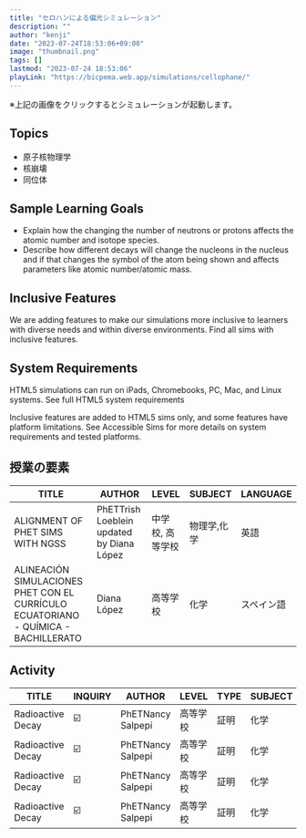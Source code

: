 ```yaml
---
title: "セロハンによる偏光シミュレーション"
description: ""
author: "kenji"
date: "2023-07-24T18:53:06+09:00"
image: "thumbnail.png"
tags: []
lastmod: "2023-07-24 18:53:06"
playLink: "https://bicpema.web.app/simulations/cellophane/"
---
```


※上記の画像をクリックするとシミュレーションが起動します。

## Topics

- 原子核物理学
- 核崩壊
- 同位体

## Sample Learning Goals

- Explain how the changing the number of neutrons or protons affects the atomic number and isotope species.
- Describe how different decays will change the nucleons in the nucleus and if that changes the symbol of the atom being shown and affects parameters like atomic number/atomic mass.

## Inclusive Features

We are adding features to make our simulations more inclusive to learners with diverse needs and within diverse environments. Find all sims with inclusive features.

## System Requirements

HTML5 simulations can run on iPads, Chromebooks, PC, Mac, and Linux systems.
See full HTML5 system requirements

Inclusive features are added to HTML5 sims only, and some features have platform limitations. See Accessible Sims for more details on system requirements and tested platforms.

## 授業の要素

| TITLE                                                                              | AUTHOR                                    | LEVEL            | SUBJECT     | LANGUAGE   |
| ---------------------------------------------------------------------------------- | ----------------------------------------- | ---------------- | ----------- | ---------- |
| ALIGNMENT OF PHET SIMS WITH NGSS                                                   | PhETTrish Loeblein updated by Diana López | 中学校, 高等学校 | 物理学,化学 | 英語       |
| ALINEACIÓN SIMULACIONES PHET CON EL CURRÍCULO ECUATORIANO - QUÍMICA - BACHILLERATO | Diana López                               | 高等学校         | 化学        | スペイン語 |

## Activity

| TITLE             | INQUIRY | AUTHOR            | LEVEL    | TYPE | SUBJECT | LANGUAGE |
| ----------------- | ------- | ----------------- | -------- | ---- | ------- | -------- |
| Radioactive Decay | ☑️      | PhETNancy Salpepi | 高等学校 | 証明 | 化学    | English  |
| Radioactive Decay | ☑️      | PhETNancy Salpepi | 高等学校 | 証明 | 化学    | English  |
| Radioactive Decay | ☑️      | PhETNancy Salpepi | 高等学校 | 証明 | 化学    | English  |
| Radioactive Decay | ☑️      | PhETNancy Salpepi | 高等学校 | 証明 | 化学    | English  |
